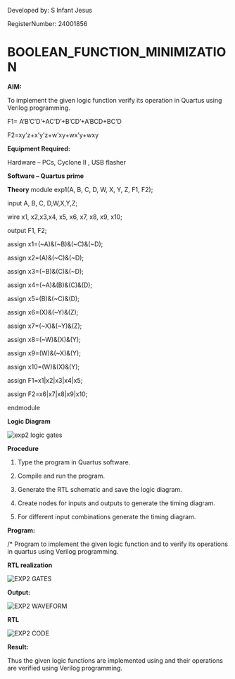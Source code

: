 Developed by:  S Infant Jesus

RegisterNumber: 24001856


# BOOLEAN_FUNCTION_MINIMIZATION

**AIM:**

To implement the given logic function verify its operation in Quartus using Verilog programming.

F1= A’B’C’D’+AC’D’+B’CD’+A’BCD+BC’D 

F2=xy’z+x’y’z+w’xy+wx’y+wxy

**Equipment Required:**

Hardware – PCs, Cyclone II , USB flasher

**Software – Quartus prime**

**Theory**
module exp1(A, B, C, D, W, X, Y, Z, F1, F2);

input A, B, C, D,W,X,Y,Z;

wire x1, x2,x3,x4, x5, x6, x7, x8, x9, x10;

output F1, F2;

assign x1=(~A)&(~B)&(~C)&(~D);

assign x2=(A)&(~C)&(~D); 

assign x3=(~B)&(C)&(~D);

assign x4=(~A)&(B)&(C)&(D);

assign x5=(B)&(~C)&(D);

assign x6=(X)&(~Y)&(Z);

assign x7=(~X)&(~Y)&(Z);

assign x8=(~W)&(X)&(Y);

assign x9=(W)&(~X)&(Y);

assign x10=(W)&(X)&(Y);

assign F1=x1|x2|x3|x4|x5;

assign F2=x6|x7|x8|x9|x10;

endmodule

**Logic Diagram**

![exp2 logic gates](https://github.com/user-attachments/assets/e912039a-441e-4d70-abc7-ccfe13349a47)

**Procedure**

1.	Type the program in Quartus software.

2.	Compile and run the program.

3.	Generate the RTL schematic and save the logic diagram.

4.	Create nodes for inputs and outputs to generate the timing diagram.

5.	For different input combinations generate the timing diagram.


**Program:**

/* Program to implement the given logic function and to verify its operations in quartus using Verilog programming. 




**RTL realization**

![EXP2 GATES](https://github.com/user-attachments/assets/979b5551-36f8-4db9-b999-75f8619cad92)

**Output:**

![EXP2 WAVEFORM](https://github.com/user-attachments/assets/d342cffd-3b2f-4f19-8225-ce38f5f1cd06)

**RTL**

![EXP2 CODE](https://github.com/user-attachments/assets/6fdc621b-25c0-4f4a-8e9d-798875b4e6fa)


**Result:**

Thus the given logic functions are implemented using and their operations are verified using Verilog programming.
